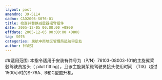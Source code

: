 ```yaml
---
layout: post
amendno: 39-5114
cadno: CAD2005-S076-01
title: 检查并替换减震器摇臂组件
date: 2005-12-05 00:00:00 +0800
effdate: 2005-12-05 00:00:00 +0800
tag: S076
categories: 民航中南地区管理局适航审定处
author: 钟颖芬
---
```


##适用范围:
本指令适用于安装有件号为（P/N）76103-08003-101的主旋翼桨
毂驾驶员接头（ pilot fitting），且该主旋翼桨毂驾驶员接头使用时间
（TIS）超过1500小时的S-76A、B和C型直升机。


